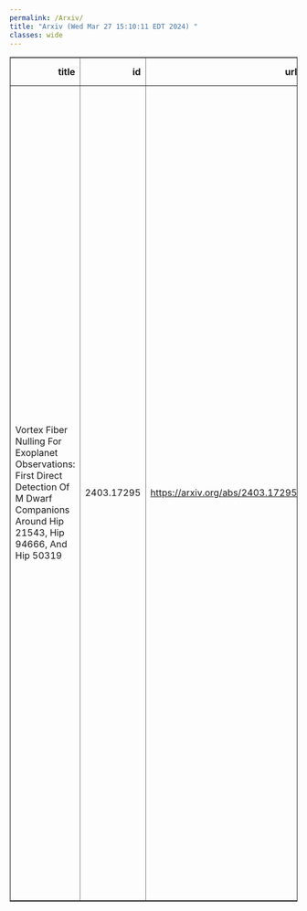 ```yaml
---
permalink: /Arxiv/
title: "Arxiv (Wed Mar 27 15:10:11 EDT 2024) "
classes: wide
---
```

<table border="1" class="dataframe">
  <thead>
    <tr style="text-align: right;">
      <th>title</th>
      <th>id</th>
      <th>url</th>
      <th>authors</th>
      <th>Local Authors</th>
    </tr>
  </thead>
  <tbody>
    <tr>
      <td>Vortex Fiber Nulling For Exoplanet Observations: First Direct Detection   Of M Dwarf Companions Around Hip 21543, Hip 94666, And Hip 50319</td>
      <td>2403.17295</td>
      <td><a href="https://arxiv.org/abs/2403.17295" target="_blank">https://arxiv.org/abs/2403.17295</a></td>
      <td>Daniel Echeverri, Jerry W. Xuan, John D. Monnier, Jacques-Robert Delorme, Jason J. Wang, Nemanja Jovanovic, Katelyn Horstman, Garreth Ruane, Bertrand Mennesson, Eugene Serabyn, Dimitri Mawet, J. Kent Wallace, Sofia Hillman, Ashley Baker, Randall Bartos, Benjamin Calvin, Sylvain Cetre, Greg Doppmann, Luke Finnerty, Michael P. Fitzgerald, Chih-Chun Hsu, Joshua Liberman, Ronald Lopez, Maxwell Millar-Blanchaer, Evan Morris, Jacklyn Pezzato, Jean-Baptiste Ruffio, Ben Sappey, Tobias Schofield, Andrew J. Skemer, Ji Wang, Yinzi Xin, Narsireddy Anugu, Sorabh Chhabra, Noura Ibrahim, Stefan Kraus, Gail H. Schaefer, Cyprien Lanthermann</td>
      <td>Ji Wang</td>
    </tr>
  </tbody>
</table>